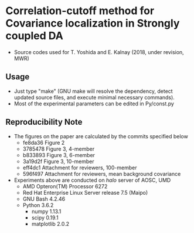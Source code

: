 # Correlation-cutoff method for Covariance localization in Strongly coupled DA
* Source codes used for T. Yoshida and E. Kalnay (2018, under revision, MWR)

## Usage
* Just type "make" (GNU make will resolve the dependency,
detect updated source files, and execute minimal necessary commands).
* Most of the experimental parameters can be edited in Py/const.py

## Reproducibility Note
* The figures on the paper are calculated by the commits specified below
    * fe8da36 Figure 2
    * 3785478 Figure 3, 4-member
    * b833893 Figure 3, 6-member
    * 3a19d2f Figure 3, 10-member
    * eff4dc1 Attachment for reviewers, 100-member
    * 596f497 Attachment for reviewers, mean background covariance
* Experiments above are conducted on *halo* server of AOSC, UMD
    * AMD Opteron(TM) Processor 6272
    * Red Hat Enterprise Linux Server release 7.5 (Maipo)
    * GNU Bash 4.2.46
    * Python 3.6.2
        * numpy 1.13.1
        * scipy 0.19.1
        * matplotlib 2.0.2

